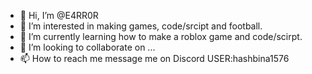 - 👋 Hi, I’m @E4RR0R
- 👀 I’m interested in making games, code/srcipt and football.
- 🌱 I’m currently learning how to make a roblox game and code/scirpt.
- 💞️ I’m looking to collaborate on ...
- 📫 How to reach me message me on Discord USER:hashbina1576

<!---
E4RR0R/E4RR0R is a ✨ special ✨ repository because its `README.md` (this file) appears on your GitHub profile.
You can click the Preview link to take a look at your changes.
--->
